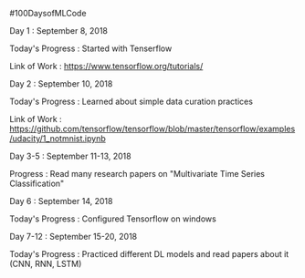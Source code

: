 #100DaysofMLCode

Day 1 : September 8, 2018

Today's Progress : Started with Tenserflow

Link of Work : https://www.tensorflow.org/tutorials/  

Day 2 : September 10, 2018

Today's Progress : Learned about simple data curation practices

Link of Work : https://github.com/tensorflow/tensorflow/blob/master/tensorflow/examples/udacity/1_notmnist.ipynb

Day 3-5 : September 11-13, 2018

Progress : Read many research papers on "Multivariate Time Series Classification"

Day 6 : September 14, 2018

Today's Progress : Configured Tensorflow on windows

Day 7-12 : September 15-20, 2018

Today's Progress : Practiced different DL models and read papers about it (CNN, RNN, LSTM)
